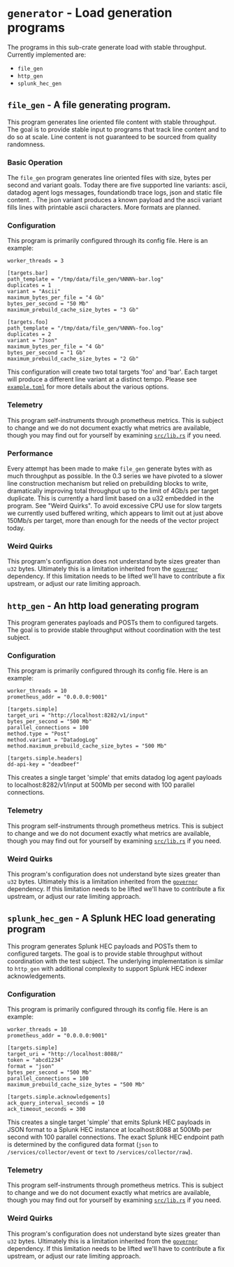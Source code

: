 # `generator` - Load generation programs

The programs in this sub-crate generate load with stable throughput. Currently
implemented are:

* `file_gen`
* `http_gen`
* `splunk_hec_gen`

## `file_gen` - A file generating program.

This program generates line oriented file content with stable throughput. The
goal is to provide stable input to programs that track line content and to do so
at scale. Line content is not guaranteed to be sourced from quality randomness.

### Basic Operation

The `file_gen` program generates line oriented files with size, bytes per second
and variant goals. Today there are five supported line variants: ascii, datadog
agent logs messages, foundationdb trace logs, json and static file content.
. The json variant produces a known payload and the ascii variant fills lines
with printable ascii characters. More formats are planned.

### Configuration

This program is primarily configured through its config file. Here is an
example:

```
worker_threads = 3

[targets.bar]
path_template = "/tmp/data/file_gen/%NNN%-bar.log"
duplicates = 1
variant = "Ascii"
maximum_bytes_per_file = "4 Gb"
bytes_per_second = "50 Mb"
maximum_prebuild_cache_size_bytes = "3 Gb"

[targets.foo]
path_template = "/tmp/data/file_gen/%NNN%-foo.log"
duplicates = 2
variant = "Json"
maximum_bytes_per_file = "4 Gb"
bytes_per_second = "1 Gb"
maximum_prebuild_cache_size_bytes = "2 Gb"
```

This configuration will create two total targets 'foo' and 'bar'. Each
target will produce a different line variant at a distinct tempo. Please see
[`example.toml`](./example.toml) for more details about the various options.

### Telemetry

This program self-instruments through prometheus metrics. This is subject to
change and we do not document exactly what metrics are available, though you may
find out for yourself by examining [`src/lib.rs`](./src/lib.rs) if you need.

### Performance

Every attempt has been made to make `file_gen` generate bytes with as much
throughput as possible. In the 0.3 series we have pivoted to a slower line
construction mechanism but relied on prebuilding blocks to write, dramatically
improving total throughput up to the limit of 4Gb/s per target duplicate. This
is currently a hard limit based on a u32 embedded in the program. See "Weird
Quirks". To avoid excessive CPU use for slow targets we currently used buffered
writing, which appears to limit out at just above 150Mb/s per target, more than
enough for the needs of the vector project today.

### Weird Quirks

This program's configuration does not understand byte sizes greater than `u32`
bytes. Ultimately this is a limitation inherited from the
[`governor`](https://github.com/antifuchs/governor) dependency. If this
limitation needs to be lifted we'll have to contribute a fix upstream, or adjust
our rate limiting approach.

## `http_gen` - An http load generating program

This program generates payloads and POSTs them to configured targets. The goal
is to provide stable throughput without coordination with the test subject.

### Configuration

This program is primarily configured through its config file. Here is an
example:

```
worker_threads = 10
prometheus_addr = "0.0.0.0:9001"

[targets.simple]
target_uri = "http://localhost:8282/v1/input"
bytes_per_second = "500 Mb"
parallel_connections = 100
method.type = "Post"
method.variant = "DatadogLog"
method.maximum_prebuild_cache_size_bytes = "500 Mb"

[targets.simple.headers]
dd-api-key = "deadbeef"
```

This creates a single target 'simple' that emits datadog log agent payloads to
localhost:8282/v1/input at 500Mb per second with 100 parallel connections.

### Telemetry

This program self-instruments through prometheus metrics. This is subject to
change and we do not document exactly what metrics are available, though you may
find out for yourself by examining [`src/lib.rs`](./src/lib.rs) if you need.

### Weird Quirks

This program's configuration does not understand byte sizes greater than `u32`
bytes. Ultimately this is a limitation inherited from the
[`governor`](https://github.com/antifuchs/governor) dependency. If this
limitation needs to be lifted we'll have to contribute a fix upstream, or adjust
our rate limiting approach.

## `splunk_hec_gen` - A Splunk HEC load generating program

This program generates Splunk HEC payloads and POSTs them to configured targets.
The goal is to provide stable throughput without coordination with the test
subject. The underlying implementation is similar to `http_gen` with additional
complexity to support Splunk HEC indexer acknowledgements.

### Configuration

This program is primarily configured through its config file. Here is an
example:

```
worker_threads = 10
prometheus_addr = "0.0.0.0:9001"

[targets.simple]
target_uri = "http://localhost:8088/"
token = "abcd1234"
format = "json"
bytes_per_second = "500 Mb"
parallel_connections = 100
maximum_prebuild_cache_size_bytes = "500 Mb"

[targets.simple.acknowledgements]
ack_query_interval_seconds = 10
ack_timeout_seconds = 300
```

This creates a single target 'simple' that emits Splunk HEC payloads in JSON
format to a Splunk HEC instance at localhost:8088 at 500Mb per second with 100
parallel connections. The exact Splunk HEC endpoint path is determined by the
configured data format (`json` to `/services/collector/event` or `text` to
`/services/collector/raw`).

### Telemetry

This program self-instruments through prometheus metrics. This is subject to
change and we do not document exactly what metrics are available, though you may
find out for yourself by examining [`src/lib.rs`](./src/lib.rs) if you need.

### Weird Quirks

This program's configuration does not understand byte sizes greater than `u32`
bytes. Ultimately this is a limitation inherited from the
[`governor`](https://github.com/antifuchs/governor) dependency. If this
limitation needs to be lifted we'll have to contribute a fix upstream, or adjust
our rate limiting approach.
